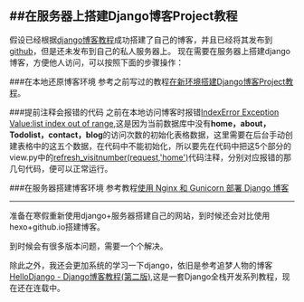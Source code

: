 ##在服务器上搭建Django博客Project教程
---
假设已经根据[django博客教程]()成功搭建了自己的博客，并且已经将其发布到[github]()，但是还未发布到自己的私人服务器上。
现在需要在服务器上搭建django博客，方便他人访问，可以按照下面的步骤操作：

###在本地还原博客环境
参考之前写过的教程[在新环境搭建Django博客Project教程]()。

###提前注释会报错的代码
之前在本地访问博客时报错[IndexError Exception Value:list index out of range](),这是因为当前数据库中没有**home，about，Todolist，contact，blog**的访问次数的初始化表格数据，这里需要在后台手动创建表格中的这五个数据，在代码中不能初始化，所以要先在代码中把这5个部分的view.py中的[refresh_visitnumber(request,'home')]()代码注释，分别对应报错的那几句代码，便可以正常运行。

###在服务器搭建博客环境
参考教程[使用 Nginx 和 Gunicorn 部署 Django 博客](https://www.zmrenwu.com/courses/django-blog-tutorial/materials/15/)

------
准备在寒假重新使用django+服务器搭建自己的网站，到时候还会对比使用hexo+github.io搭建博客。

到时候会有很多版本问题，需要一个个解决。

除此之外，我还会更加系统的学习一下django，依旧是参考追梦人物的博客[HelloDjango - Django博客教程(第二版)](https://www.zmrenwu.com/courses/hellodjango-blog-tutorial/),这是一套Django全栈开发系列教程，现在还在连载中。